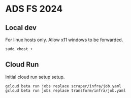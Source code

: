 # ADS FS 2024

## Local dev
For linux hosts only. Allow x11 windows to be forwarded.
```
sudo xhost +
```

## Cloud Run

Initial cloud run setup setup.
```
gcloud beta run jobs replace scraper/infra/job.yaml
gcloud beta run jobs replace transform/infra/job.yaml
```